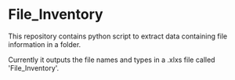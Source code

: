 # File_Inventory

This repository contains python script to extract data containing file information in a folder.

Currently it outputs the file names and types  in a .xlxs file called 'File_Inventory'.

